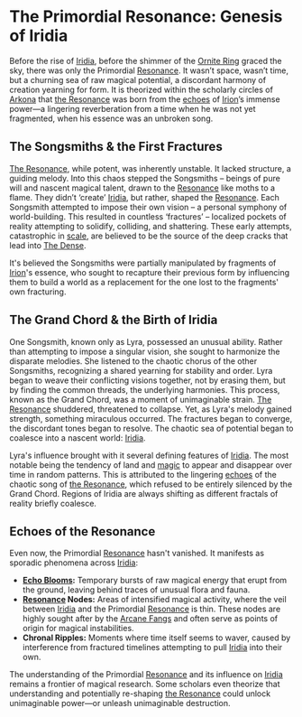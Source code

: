 # The Primordial Resonance: Genesis of Iridia

Before the rise of [Iridia](/geography/world/iridia.md), before the shimmer of the [Ornite Ring](/geography/scale/ornite-ring.md) graced the sky, there was only the Primordial [Resonance](/raw/20250501/resonance/resonance.md). It wasn’t space, wasn’t time, but a churning sea of raw magical potential, a discordant harmony of creation yearning for form. It is theorized within the scholarly circles of [Arkona](/geography/settlement/city/arkona.md) that [the Resonance](/raw/20250501/cataclysm/the-resonance.md) was born from the [echoes](/raw/20250501/soul/echoes.md) of [Irion](/being/deity/irion.md)’s immense power—a lingering reverberation from a time when he was not yet fragmented, when his essence was an unbroken song.

## The Songsmiths & the First Fractures

[The Resonance](/raw/20250501/cataclysm/the-resonance.md), while potent, was inherently unstable. It lacked structure, a guiding melody. Into this chaos stepped the Songsmiths – beings of pure will and nascent magical talent, drawn to the [Resonance](/raw/20250501/resonance/resonance.md) like moths to a flame. They didn’t ‘create’ [Iridia](/geography/world/iridia.md), but rather, shaped the [Resonance](/raw/20250504/cataclysm/resonance.md). Each Songsmith attempted to impose their own vision – a personal symphony of world-building. This resulted in countless ‘fractures’ – localized pockets of reality attempting to solidify, colliding, and shattering. These early attempts, catastrophic in [scale](/geography/landmark/scale.md), are believed to be the source of the deep cracks that lead into [The Dense](/geography/realm/the-dense.md).

It's believed the Songsmiths were partially manipulated by fragments of [Irion](/being/deity/irion.md)'s essence, who sought to recapture their previous form by influencing them to build a world as a replacement for the one lost to the fragments' own fracturing.

## The Grand Chord & the Birth of Iridia

One Songsmith, known only as Lyra, possessed an unusual ability. Rather than attempting to impose a singular vision, she sought to harmonize the disparate melodies. She listened to the chaotic chorus of the other Songsmiths, recognizing a shared yearning for stability and order. Lyra began to weave their conflicting visions together, not by erasing them, but by finding the common threads, the underlying harmonies. This process, known as the Grand Chord, was a moment of unimaginable strain. [The Resonance](/raw/20250501/cataclysm/the-resonance.md) shuddered, threatened to collapse. Yet, as Lyra's melody gained strength, something miraculous occurred. The fractures began to converge, the discordant tones began to resolve. The chaotic sea of potential began to coalesce into a nascent world: [Iridia](/geography/world/iridia.md).

Lyra's influence brought with it several defining features of [Iridia](/geography/world/iridia.md). The most notable being the tendency of land and [magic](/structure/mechanic/magic.md) to appear and disappear over time in random patterns. This is attributed to the lingering [echoes](/raw/20250501/soul/echoes.md) of the chaotic song of [the Resonance](/raw/20250501/cataclysm/the-resonance.md), which refused to be entirely silenced by the Grand Chord. Regions of Iridia are always shifting as different fractals of reality briefly coalesce. 

## Echoes of the Resonance

Even now, the Primordial [Resonance](/raw/20250501/resonance/resonance.md) hasn't vanished. It manifests as sporadic phenomena across [Iridia](/geography/world/iridia.md):

*   **[Echo Blooms](/raw/20250501/phenomenon/echo-bloom.md):** Temporary bursts of raw magical energy that erupt from the ground, leaving behind traces of unusual flora and fauna.
*   **[Resonance](/raw/20250501/resonance/resonance.md) Nodes:** Areas of intensified magical activity, where the veil between [Iridia](/geography/world/iridia.md) and the Primordial [Resonance](/raw/20250504/cataclysm/resonance.md) is thin. These nodes are highly sought after by the [Arcane Fangs](/structure/society/factions/arcane-fangs.md) and often serve as points of origin for magical instabilities.
*   **Chronal Ripples:** Moments where time itself seems to waver, caused by interference from fractured timelines attempting to pull [Iridia](/geography/world/iridia.md) into their own. 

The understanding of the Primordial [Resonance](/raw/20250501/resonance/resonance.md) and its influence on [Iridia](/geography/world/iridia.md) remains a frontier of magical research. Some scholars even theorize that understanding and potentially re-shaping [the Resonance](/raw/20250501/cataclysm/the-resonance.md) could unlock unimaginable power—or unleash unimaginable destruction.
